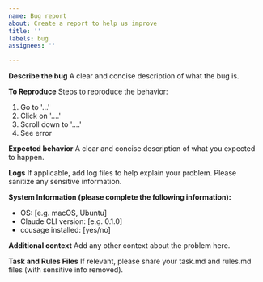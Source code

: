 ```yaml
---
name: Bug report
about: Create a report to help us improve
title: ''
labels: bug
assignees: ''

---
```


**Describe the bug**
A clear and concise description of what the bug is.

**To Reproduce**
Steps to reproduce the behavior:
1. Go to '...'
2. Click on '....'
3. Scroll down to '....'
4. See error

**Expected behavior**
A clear and concise description of what you expected to happen.

**Logs**
If applicable, add log files to help explain your problem. Please sanitize any sensitive information.

**System Information (please complete the following information):**
- OS: [e.g. macOS, Ubuntu]
- Claude CLI version: [e.g. 0.1.0]
- ccusage installed: [yes/no]

**Additional context**
Add any other context about the problem here.

**Task and Rules Files**
If relevant, please share your task.md and rules.md files (with sensitive info removed).
